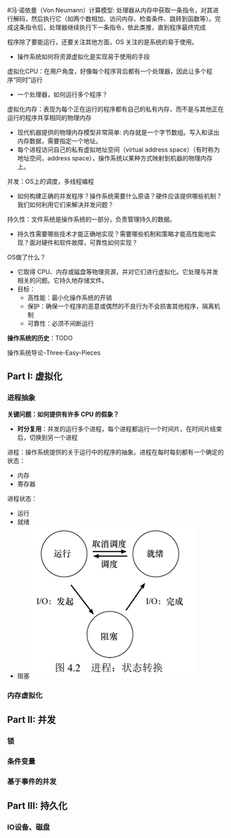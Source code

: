 #冯·诺依曼（Von Neumann）计算模型: 处理器从内存中获取一条指令，对其进行解码，然后执行它（如两个数相加、访问内存、检查条件、跳转到函数等）。完成这条指令后，处理器继续执行下一条指令，依此类推，直到程序最终完成

程序除了要能运行，还要关注其他方面，OS 关注的是系统的易于使用。
- 操作系统如何将资源虚拟化是实现易于使用的手段

虚拟化CPU：在用户角度，好像每个程序背后都有一个处理器，因此让多个程序“同时”运行
- 一个处理器，如何运行多个程序？

虚拟化内存：表现为每个正在运行的程序都有自己的私有内存，而不是与其他正在运行的程序共享相同的物理内存
- 现代机器提供的物理内存模型非常简单: 内存就是一个字节数组。写入和读出内存数据，需要指定一个地址。
- 每个进程访问自己的私有虚拟地址空间（virtual address space）（有时称为地址空间，address space），操作系统以某种方式映射到机器的物理内存上。

并发：OS上的调度，多线程编程
- 如何构建正确的并发程序？操作系统需要什么原语？硬件应该提供哪些机制？我们如何利用它们来解决并发问题？

持久性：文件系统是操作系统的一部分，负责管理持久的数据。
- 持久性需要哪些技术才能正确地实现？需要哪些机制和策略才能高性能地实现？面对硬件和软件故障，可靠性如何实现？

OS做了什么？
- 它取得 CPU、内存或磁盘等物理资源，并对它们进行虚拟化。它处理与并发相关的问题。它持久地存储文件。
- 目标：
    - 高性能：最小化操作系统的开销
    - 保护：确保一个程序的恶意或偶然的不良行为不会损害其他程序，隔离机制
    - 可靠性：必须不间断运行

**操作系统的历史**：TODO



 操作系统导论-Three-Easy-Pieces
## Part I: 虚拟化
### 进程抽象
**关键问题：如何提供有许多 CPU 的假象？**
- **时分复用**：并发的运行多个进程，每个进程都运行一个时间片，在时间片结束后，切换到另一个进程

进程：操作系统提供的关于运行中的程序的抽象。进程在每时每刻都有一个确定的状态：
- 内存
- 寄存器


进程状态：
- 运行
- 就绪
- 阻塞
![process state](/images/os-thress-easy-pieces/image.png)


### 内存虚拟化

## Part II: 并发
### 锁

### 条件变量

### 基于事件的并发


## Part III: 持久化

### IO设备、磁盘